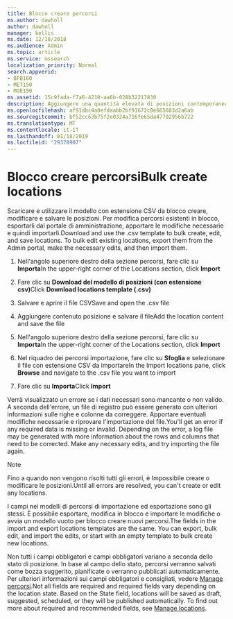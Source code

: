 ```yaml
---
title: Blocco creare percorsi
ms.author: dawholl
author: dawholl
manager: kellis
ms.date: 12/18/2018
ms.audience: Admin
ms.topic: article
ms.service: mssearch
localization_priority: Normal
search.appverid:
- BFB160
- MET150
- MOE150
ms.assetid: 15c9fada-f7a6-4210-aa6b-028b32217830
description: Aggiungere una quantità elevata di posizioni contemporaneamente con gli strumenti per il portale di amministrazione di ricerca Microsoft di importazione
ms.openlocfilehash: af91dbc4a0efdaabb2bf91672c0e665683d2a6ab
ms.sourcegitcommit: bf52cc63b75f2e0324a716fe65da47702956b722
ms.translationtype: MT
ms.contentlocale: it-IT
ms.lasthandoff: 01/18/2019
ms.locfileid: "29378907"
---
```

# <a name="bulk-create-locations"></a><span data-ttu-id="e4554-103">Blocco creare percorsi</span><span class="sxs-lookup"><span data-stu-id="e4554-103">Bulk create locations</span></span>

<span data-ttu-id="e4554-p101">Scaricare e utilizzare il modello con estensione CSV da blocco creare, modificare e salvare le posizioni. Per modifica percorsi esistenti in blocco, esportarli dal portale di amministrazione, apportare le modifiche necessarie e quindi importarli.</span><span class="sxs-lookup"><span data-stu-id="e4554-p101">Download and use the .csv template to bulk create, edit, and save locations. To bulk edit existing locations, export them from the Admin portal, make the necessary edits, and then import them.</span></span>
  
1. <span data-ttu-id="e4554-106">Nell'angolo superiore destro della sezione percorsi, fare clic su **Importa**</span><span class="sxs-lookup"><span data-stu-id="e4554-106">In the upper-right corner of the Locations section, click **Import**</span></span>
    
2. <span data-ttu-id="e4554-107">Fare clic su **Download del modello di posizioni (con estensione csv)**</span><span class="sxs-lookup"><span data-stu-id="e4554-107">Click **Download locations template (.csv)**</span></span>
    
3. <span data-ttu-id="e4554-108">Salvare e aprire il file CSV</span><span class="sxs-lookup"><span data-stu-id="e4554-108">Save and open the .csv file</span></span>
    
4. <span data-ttu-id="e4554-109">Aggiungere contenuto posizione e salvare il file</span><span class="sxs-lookup"><span data-stu-id="e4554-109">Add the location content and save the file</span></span>
    
5. <span data-ttu-id="e4554-110">Nell'angolo superiore destro della sezione percorsi, fare clic su **Importa**</span><span class="sxs-lookup"><span data-stu-id="e4554-110">In the upper-right corner of the Locations section, click **Import**</span></span>
    
6. <span data-ttu-id="e4554-111">Nel riquadro dei percorsi importazione, fare clic su **Sfoglia** e selezionare il file con estensione CSV da importare</span><span class="sxs-lookup"><span data-stu-id="e4554-111">In the Import locations pane, click **Browse** and navigate to the .csv file you want to import</span></span> 
    
7. <span data-ttu-id="e4554-112">Fare clic su **Importa**</span><span class="sxs-lookup"><span data-stu-id="e4554-112">Click **Import**</span></span>
    
<span data-ttu-id="e4554-p102">Verrà visualizzato un errore se i dati necessari sono mancante o non valido. A seconda dell'errore, un file di registro può essere generato con ulteriori informazioni sulle righe e colonne da correggere. Apportare eventuali modifiche necessarie e riprovare l'importazione del file.</span><span class="sxs-lookup"><span data-stu-id="e4554-p102">You'll get an error if any required data is missing or invalid. Depending on the error, a log file may be generated with more information about the rows and columns that need to be corrected. Make any necessary edits, and try importing the file again.</span></span>
  
> [!NOTE]
> <span data-ttu-id="e4554-116">Fino a quando non vengono risolti tutti gli errori, è Impossibile creare o modificare le posizioni.</span><span class="sxs-lookup"><span data-stu-id="e4554-116">Until all errors are resolved, you can't create or edit any locations.</span></span> 
  
<span data-ttu-id="e4554-p103">I campi nei modelli di percorsi di importazione ed esportazione sono gli stessi. È possibile esportare, modifica in blocco e importare le modifiche o avvia un modello vuoto per blocco creare nuovi percorsi.</span><span class="sxs-lookup"><span data-stu-id="e4554-p103">The fields in the import and export locations templates are the same. You can export, bulk edit, and import the edits, or start with an empty template to bulk create new locations.</span></span>
  
<span data-ttu-id="e4554-p104">Non tutti i campi obbligatori e campi obbligatori variano a seconda dello stato di posizione. In base al campo dello stato, percorsi verranno salvati come bozza suggerito, pianificate o verranno pubblicati automaticamente. Per ulteriori informazioni sui campi obbligatori e consigliati, vedere [Manage percorsi](manage-locations.md).</span><span class="sxs-lookup"><span data-stu-id="e4554-p104">Not all fields are required and required fields vary depending on the location state. Based on the State field, locations will be saved as draft, suggested, scheduled, or they will be published automatically. To find out more about required and recommended fields, see [Manage locations](manage-locations.md).</span></span>

  

